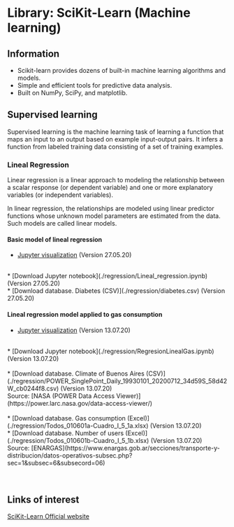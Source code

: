 # Library: SciKit-Learn (Machine learning)

## Information
* Scikit-learn provides dozens of built-in machine learning algorithms and models.
* Simple and efficient tools for predictive data analysis.
* Built on NumPy, SciPy, and matplotlib.

## Supervised learning
Supervised learning is the machine learning task of learning a function that maps an input to an output based on example input-output pairs. It infers a function from labeled training data consisting of a set of training examples.

### Lineal Regression

Linear regression is a linear approach to modeling the relationship between a scalar response (or dependent variable) and one or more explanatory variables (or independent variables).

In linear regression, the relationships are modeled using linear predictor functions whose unknown model parameters are estimated from the data. Such models are called linear models.

#### Basic model of lineal regression
* [Jupyter visualization](./regression/Lineal_regression.html) (Version 27.05.20)
<br>
* [Download Jupyter notebook](./regression/Lineal_regression.ipynb) (Version 27.05.20)
<br>
* [Download database. Diabetes (CSV)](./regression/diabetes.csv) (Version 27.05.20)

#### Lineal regression model applied to gas consumption 
* [Jupyter visualization](./regression/RegresionLinealGas.html) (Version 13.07.20)
<br>
* [Download Jupyter notebook](./regression/RegresionLinealGas.ipynb) (Version 13.07.20)
<br><br>
* [Download database. Climate of Buenos Aires (CSV)](./regression/POWER_SinglePoint_Daily_19930101_20200712_34d59S_58d42W_cb0244f8.csv) (Version 13.07.20) <br>
Source: [NASA (POWER Data Access Viewer)](https://power.larc.nasa.gov/data-access-viewer/) <br><br>
* [Download database. Gas consumption (Excel)](./regression/Todos_010601a-Cuadro_I_5_1a.xlsx) (Version 13.07.20)
<br>
* [Download database. Number of users (Excel)](./regression/Todos_010601b-Cuadro_I_5_1b.xlsx) (Version 13.07.20) <br>
Source: [ENARGAS](https://www.enargas.gob.ar/secciones/transporte-y-distribucion/datos-operativos-subsec.php?sec=1&subsec=6&subsecord=06)
<br><br><br>

## Links of interest
[SciKit-Learn Official website](https://scikit-learn.org/stable/index.html)
<br>